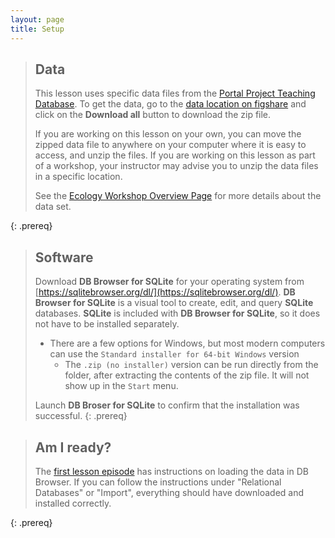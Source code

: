 ```yaml
---
layout: page
title: Setup
---
```


> ## Data
> This lesson uses specific data files from the [Portal Project Teaching Database](https://figshare.com/articles/Portal_Project_Teaching_Database/1314459). To 
> get the data, go to the [data location on figshare](https://figshare.com/articles/Portal_Project_Teaching_Database/1314459) and click on the **Download all** button to download the zip file. 
> 
> If you are working on this lesson on your own, you can move the zipped data file to 
> anywhere on your computer where it is easy to access, and unzip the files. If you 
> are working on this lesson as part of a workshop, your instructor may advise you 
> to unzip the data files in a specific location. 
> 
> See the 
> [Ecology Workshop Overview Page](https://datacarpentry.org/ecology-workshop/) for more details about the data set. 
> 
{: .prereq}


> ## Software
> 
> Download **DB Browser for SQLite** for your operating system 
> from [https://sqlitebrowser.org/dl/](https://sqlitebrowser.org/dl/). 
> **DB Browser for SQLite** is a visual tool to create, edit, and 
> query **SQLite** databases. **SQLite** is included with **DB Browser 
> for SQLite**, so it does not have to be installed separately.
> * There are a few options for Windows, but most modern computers can use the `Standard installer for 64-bit Windows` version
>   * The `.zip (no installer)` version can be run directly from the folder, after extracting the contents of the zip file. It will not show up in the `Start` menu.
> 
> Launch **DB Broser for SQLite** to confirm that the installation was successful. 
{: .prereq}

> ## Am I ready? 
> 
> The [first lesson episode](/00-sql-introduction/index.html) has instructions
> on loading the data in DB Browser. If you can follow the instructions under "Relational
> Databases" or "Import", everything should have downloaded and installed correctly. 
> 
{: .prereq}
